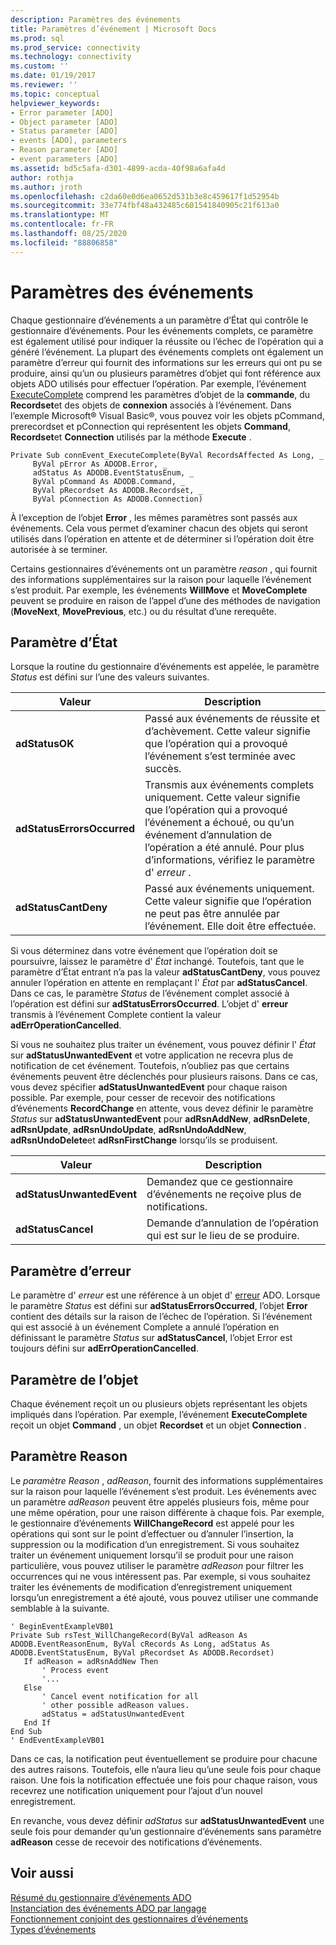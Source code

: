 ```yaml
---
description: Paramètres des événements
title: Paramètres d’événement | Microsoft Docs
ms.prod: sql
ms.prod_service: connectivity
ms.technology: connectivity
ms.custom: ''
ms.date: 01/19/2017
ms.reviewer: ''
ms.topic: conceptual
helpviewer_keywords:
- Error parameter [ADO]
- Object parameter [ADO]
- Status parameter [ADO]
- events [ADO], parameters
- Reason parameter [ADO]
- event parameters [ADO]
ms.assetid: bd5c5afa-d301-4899-acda-40f98a6afa4d
author: rothja
ms.author: jroth
ms.openlocfilehash: c2da60e0d6ea0652d531b3e8c459617f1d52954b
ms.sourcegitcommit: 33e774fbf48a432485c601541840905c21f613a0
ms.translationtype: MT
ms.contentlocale: fr-FR
ms.lasthandoff: 08/25/2020
ms.locfileid: "88806858"
---
```

# <a name="event-parameters"></a>Paramètres des événements
Chaque gestionnaire d’événements a un paramètre d’État qui contrôle le gestionnaire d’événements. Pour les événements complets, ce paramètre est également utilisé pour indiquer la réussite ou l’échec de l’opération qui a généré l’événement. La plupart des événements complets ont également un paramètre d’erreur qui fournit des informations sur les erreurs qui ont pu se produire, ainsi qu’un ou plusieurs paramètres d’objet qui font référence aux objets ADO utilisés pour effectuer l’opération. Par exemple, l’événement [ExecuteComplete](../../reference/ado-api/executecomplete-event-ado.md) comprend les paramètres d’objet de la **commande**, du **Recordset**et des objets de **connexion** associés à l’événement. Dans l’exemple Microsoft® Visual Basic®, vous pouvez voir les objets pCommand, prerecordset et pConnection qui représentent les objets **Command**, **Recordset**et **Connection** utilisés par la méthode **Execute** .  
  
```  
Private Sub connEvent_ExecuteComplete(ByVal RecordsAffected As Long, _  
     ByVal pError As ADODB.Error, _  
     adStatus As ADODB.EventStatusEnum, _  
     ByVal pCommand As ADODB.Command, _  
     ByVal pRecordset As ADODB.Recordset, _  
     ByVal pConnection As ADODB.Connection)  
```  
  
 À l’exception de l’objet **Error** , les mêmes paramètres sont passés aux événements. Cela vous permet d’examiner chacun des objets qui seront utilisés dans l’opération en attente et de déterminer si l’opération doit être autorisée à se terminer.  
  
 Certains gestionnaires d’événements ont un paramètre *reason* , qui fournit des informations supplémentaires sur la raison pour laquelle l’événement s’est produit. Par exemple, les événements **WillMove** et **MoveComplete** peuvent se produire en raison de l’appel d’une des méthodes de navigation (**MoveNext**, **MovePrevious**, etc.) ou du résultat d’une rerequête.  
  
## <a name="status-parameter"></a>Paramètre d’État  
 Lorsque la routine du gestionnaire d’événements est appelée, le paramètre *Status* est défini sur l’une des valeurs suivantes.  
  
|Valeur|Description|  
|-----------|-----------------|  
|**adStatusOK**|Passé aux événements de réussite et d’achèvement. Cette valeur signifie que l’opération qui a provoqué l’événement s’est terminée avec succès.|  
|**adStatusErrorsOccurred**|Transmis aux événements complets uniquement. Cette valeur signifie que l’opération qui a provoqué l’événement a échoué, ou qu’un événement d’annulation de l’opération a été annulé. Pour plus d’informations, vérifiez le paramètre d' *erreur* .|  
|**adStatusCantDeny**|Passé aux événements uniquement. Cette valeur signifie que l’opération ne peut pas être annulée par l’événement. Elle doit être effectuée.|  
  
 Si vous déterminez dans votre événement que l’opération doit se poursuivre, laissez le paramètre d' *État* inchangé. Toutefois, tant que le paramètre d’État entrant n’a pas la valeur **adStatusCantDeny**, vous pouvez annuler l’opération en attente en remplaçant l' *État* par **adStatusCancel**. Dans ce cas, le paramètre *Status* de l’événement complet associé à l’opération est défini sur **adStatusErrorsOccurred**. L’objet d' **erreur** transmis à l’événement Complete contient la valeur **adErrOperationCancelled**.  
  
 Si vous ne souhaitez plus traiter un événement, vous pouvez définir l' *État* sur **adStatusUnwantedEvent** et votre application ne recevra plus de notification de cet événement. Toutefois, n’oubliez pas que certains événements peuvent être déclenchés pour plusieurs raisons. Dans ce cas, vous devez spécifier **adStatusUnwantedEvent** pour chaque raison possible. Par exemple, pour cesser de recevoir des notifications d’événements **RecordChange** en attente, vous devez définir le paramètre *Status* sur **adStatusUnwantedEvent** pour **adRsnAddNew**, **adRsnDelete**, **adRsnUpdate**, **adRsnUndoUpdate**, **adRsnUndoAddNew**, **adRsnUndoDelete**et **adRsnFirstChange** lorsqu’ils se produisent.  
  
|Valeur|Description|  
|-----------|-----------------|  
|**adStatusUnwantedEvent**|Demandez que ce gestionnaire d’événements ne reçoive plus de notifications.|  
|**adStatusCancel**|Demande d’annulation de l’opération qui est sur le lieu de se produire.|  
  
## <a name="error-parameter"></a>Paramètre d’erreur  
 Le paramètre d' *erreur* est une référence à un objet d' [erreur](../../reference/ado-api/error-object.md) ADO. Lorsque le paramètre *Status* est défini sur **adStatusErrorsOccurred**, l’objet **Error** contient des détails sur la raison de l’échec de l’opération. Si l’événement qui est associé à un événement Complete a annulé l’opération en définissant le paramètre *Status* sur **adStatusCancel**, l’objet Error est toujours défini sur **adErrOperationCancelled**.  
  
## <a name="object-parameter"></a>Paramètre de l’objet  
 Chaque événement reçoit un ou plusieurs objets représentant les objets impliqués dans l’opération. Par exemple, l’événement **ExecuteComplete** reçoit un objet **Command** , un objet **Recordset** et un objet **Connection** .  
  
## <a name="reason-parameter"></a>Paramètre Reason  
 Le *paramètre Reason* , *adReason*, fournit des informations supplémentaires sur la raison pour laquelle l’événement s’est produit. Les événements avec un paramètre *adReason* peuvent être appelés plusieurs fois, même pour une même opération, pour une raison différente à chaque fois. Par exemple, le gestionnaire d’événements **WillChangeRecord** est appelé pour les opérations qui sont sur le point d’effectuer ou d’annuler l’insertion, la suppression ou la modification d’un enregistrement. Si vous souhaitez traiter un événement uniquement lorsqu’il se produit pour une raison particulière, vous pouvez utiliser le paramètre *adReason* pour filtrer les occurrences qui ne vous intéressent pas. Par exemple, si vous souhaitez traiter les événements de modification d’enregistrement uniquement lorsqu’un enregistrement a été ajouté, vous pouvez utiliser une commande semblable à la suivante.  
  
```  
' BeginEventExampleVB01  
Private Sub rsTest_WillChangeRecord(ByVal adReason As ADODB.EventReasonEnum, ByVal cRecords As Long, adStatus As ADODB.EventStatusEnum, ByVal pRecordset As ADODB.Recordset)  
   If adReason = adRsnAddNew Then  
       ' Process event  
       '...  
   Else  
       ' Cancel event notification for all  
       ' other possible adReason values.  
       adStatus = adStatusUnwantedEvent  
   End If  
End Sub  
' EndEventExampleVB01  
```  
  
 Dans ce cas, la notification peut éventuellement se produire pour chacune des autres raisons. Toutefois, elle n’aura lieu qu’une seule fois pour chaque raison. Une fois la notification effectuée une fois pour chaque raison, vous recevrez une notification uniquement pour l’ajout d’un nouvel enregistrement.  
  
 En revanche, vous devez définir *adStatus* sur **adStatusUnwantedEvent** une seule fois pour demander qu’un gestionnaire d’événements sans paramètre **adReason** cesse de recevoir des notifications d’événements.  
  
## <a name="see-also"></a>Voir aussi  
 [Résumé du gestionnaire d’événements ADO](./ado-event-handler-summary.md)   
 [Instanciation des événements ADO par langage](./ado-event-instantiation-by-language.md)   
 [Fonctionnement conjoint des gestionnaires d’événements](./how-event-handlers-work-together.md)   
 [Types d’événements](./types-of-events.md)